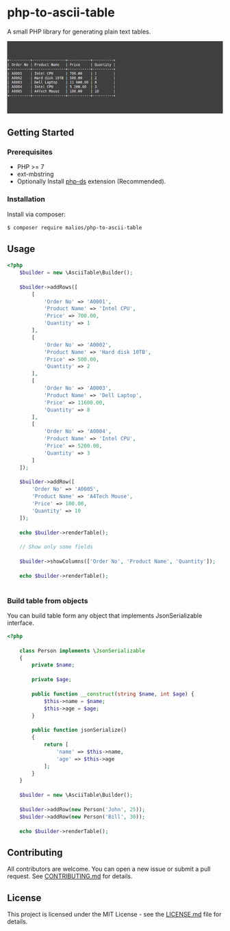 # php-to-ascii-table
A small PHP library for generating plain text tables.

![example table](assets/table.png)

## Getting Started
### Prerequisites

- PHP >= 7
- ext-mbstring
- Optionally Install [php-ds](https://github.com/php-ds/extension) extension (Recommended).

### Installation

Install via composer:

```bash
$ composer require malios/php-to-ascii-table

```

## Usage

```php
<?php
    $builder = new \AsciiTable\Builder();
    
    $builder->addRows([
        [
            'Order No' => 'A0001',
            'Product Name' => 'Intel CPU',
            'Price' => 700.00,
            'Quantity' => 1
        ],
        [
            'Order No' => 'A0002',
            'Product Name' => 'Hard disk 10TB',
            'Price' => 500.00,
            'Quantity' => 2
        ],
        [
            'Order No' => 'A0003',
            'Product Name' => 'Dell Laptop',
            'Price' => 11600.00,
            'Quantity' => 8
        ],
        [
            'Order No' => 'A0004',
            'Product Name' => 'Intel CPU',
            'Price' => 5200.00,
            'Quantity' => 3
        ]
    ]);
    
    $builder->addRow([
        'Order No' => 'A0005',
        'Product Name' => 'A4Tech Mouse',
        'Price' => 100.00,
        'Quantity' => 10
    ]);
    
    echo $builder->renderTable();
    
    // Show only some fields
    
    $builder->showColumns(['Order No', 'Product Name', 'Quantity']);
    
    echo $builder->renderTable();
    
```
### Build table from objects
You can build table form any object that implements JsonSerializable interface.

```php
<?php
    
    class Person implements \JsonSerializable 
    {
        private $name;
        
        private $age;
        
        public function __construct(string $name, int $age) {
            $this->name = $name;
            $this->age = $age;
        }
        
        public function jsonSerialize()
        {
            return [
                'name' => $this->name,
                'age' => $this->age
            ];
        }
    }
    
    $builder = new \AsciiTable\Builder();
    
    $builder->addRow(new Person('John', 25));
    $builder->addRow(new Person('Bill', 30));
    
    echo $builder->renderTable();

```

## Contributing

All contributors are welcome. You can open a new issue or submit a pull request.
See [CONTRIBUTING.md](docs/CONTRIBUTING.md) for details.

## License

This project is licensed under the MIT License - see the [LICENSE.md](LICENSE.md) file for details.
